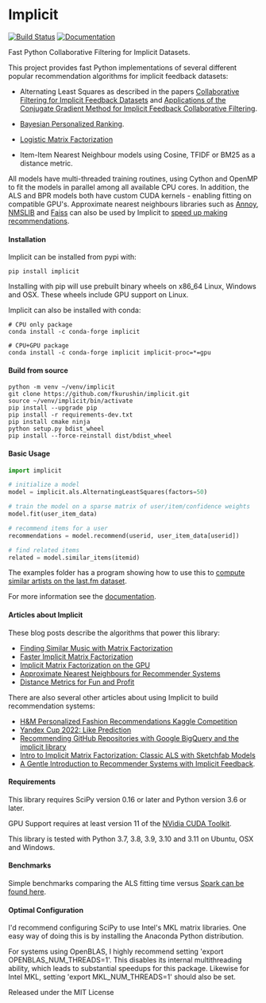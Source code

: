Implicit
=======

[![Build
Status](https://github.com/benfred/implicit/workflows/Build/badge.svg)](https://github.com/benfred/implicit/actions?query=workflow%3ABuild+branch%3Amain)
[![Documentation](https://img.shields.io/badge/documentation-blue.svg)](https://benfred.github.io/implicit/)


Fast Python Collaborative Filtering for Implicit Datasets.

This project provides fast Python implementations of several different popular recommendation algorithms for
implicit feedback datasets:

 * Alternating Least Squares as described in the papers [Collaborative Filtering for Implicit Feedback Datasets](http://yifanhu.net/PUB/cf.pdf) and [Applications of the Conjugate Gradient Method for Implicit
Feedback Collaborative Filtering](https://pdfs.semanticscholar.org/bfdf/7af6cf7fd7bb5e6b6db5bbd91be11597eaf0.pdf).

 * [Bayesian Personalized Ranking](https://arxiv.org/pdf/1205.2618.pdf).

 * [Logistic Matrix Factorization](https://web.stanford.edu/~rezab/nips2014workshop/submits/logmat.pdf)

 * Item-Item Nearest Neighbour models using Cosine, TFIDF or BM25 as a distance metric.

All models have multi-threaded training routines, using Cython and OpenMP to fit the models in
parallel among all available CPU cores.  In addition, the ALS and BPR models both have custom CUDA
kernels - enabling fitting on compatible GPU's. Approximate nearest neighbours libraries such as [Annoy](https://github.com/spotify/annoy), [NMSLIB](https://github.com/searchivarius/nmslib)
and [Faiss](https://github.com/facebookresearch/faiss) can also be used by Implicit to [speed up
making recommendations](https://www.benfrederickson.com/approximate-nearest-neighbours-for-recommender-systems/).

#### Installation

Implicit can be installed from pypi with:

```
pip install implicit
```

Installing with pip will use prebuilt binary wheels on x86_64 Linux, Windows
and OSX. These wheels include GPU support on Linux.

Implicit can also be installed with conda:

```
# CPU only package
conda install -c conda-forge implicit

# CPU+GPU package
conda install -c conda-forge implicit implicit-proc=*=gpu
```

#### Build from source

```
python -m venv ~/venv/implicit
git clone https://github.com/fkurushin/implicit.git
source ~/venv/implicit/bin/activate
pip install --upgrade pip
pip install -r requirements-dev.txt
pip install cmake ninja
python setup.py bdist_wheel
pip install --force-reinstall dist/bdist_wheel
```

#### Basic Usage

```python
import implicit

# initialize a model
model = implicit.als.AlternatingLeastSquares(factors=50)

# train the model on a sparse matrix of user/item/confidence weights
model.fit(user_item_data)

# recommend items for a user
recommendations = model.recommend(userid, user_item_data[userid])

# find related items
related = model.similar_items(itemid)
```

The examples folder has a program showing how to use this to [compute similar artists on the
last.fm dataset](https://github.com/benfred/implicit/blob/master/examples/lastfm.py).

For more information see the [documentation](https://benfred.github.io/implicit/).

#### Articles about Implicit

These blog posts describe the algorithms that power this library:

 * [Finding Similar Music with Matrix Factorization](https://www.benfrederickson.com/matrix-factorization/)
 * [Faster Implicit Matrix Factorization](https://www.benfrederickson.com/fast-implicit-matrix-factorization/)
 * [Implicit Matrix Factorization on the GPU](https://www.benfrederickson.com/implicit-matrix-factorization-on-the-gpu/)
 * [Approximate Nearest Neighbours for Recommender Systems](https://www.benfrederickson.com/approximate-nearest-neighbours-for-recommender-systems/)
 * [Distance Metrics for Fun and Profit](https://www.benfrederickson.com/distance-metrics/)

There are also several other articles about using Implicit to build recommendation systems:
 * [H&M Personalized Fashion Recommendations Kaggle Competition](https://www.kaggle.com/competitions/h-and-m-personalized-fashion-recommendations/discussion/324129)
 * [Yandex Cup 2022: Like Prediction](https://github.com/greenwolf-nsk/yandex-cup-2022-recsys)
 * [Recommending GitHub Repositories with Google BigQuery and the implicit library](https://medium.com/@jbochi/recommending-github-repositories-with-google-bigquery-and-the-implicit-library-e6cce666c77)
 * [Intro to Implicit Matrix Factorization: Classic ALS with Sketchfab Models](http://blog.ethanrosenthal.com/2016/10/19/implicit-mf-part-1/)
 * [A Gentle Introduction to Recommender Systems with Implicit Feedback](https://jessesw.com/Rec-System/).


#### Requirements

This library requires SciPy version 0.16 or later and Python version 3.6 or later.

GPU Support requires at least version 11 of the [NVidia CUDA Toolkit](https://developer.nvidia.com/cuda-downloads).

This library is tested with Python 3.7, 3.8, 3.9, 3.10 and 3.11 on Ubuntu, OSX and Windows.

#### Benchmarks

Simple benchmarks comparing the ALS fitting time versus [Spark can be found here](https://github.com/benfred/implicit/tree/master/benchmarks).

#### Optimal Configuration

I'd recommend configuring SciPy to use Intel's MKL matrix libraries. One easy way of doing this is by installing the Anaconda Python distribution.

For systems using OpenBLAS, I highly recommend setting 'export OPENBLAS_NUM_THREADS=1'. This
disables its internal multithreading ability, which leads to substantial speedups for this
package. Likewise for Intel MKL, setting 'export MKL_NUM_THREADS=1' should also be set.

Released under the MIT License
